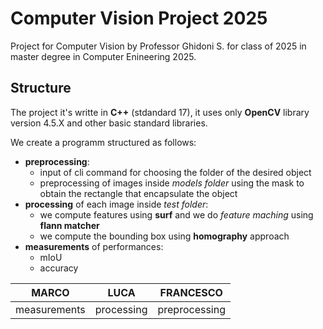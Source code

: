 # Computer Vision Project 2025
Project for Computer Vision by Professor Ghidoni S. for class of 2025 in master degree in Computer Enineering 2025.

## Structure
The project it's writte in **C++** (stdandard 17), it uses only **OpenCV** library version 4.5.X and other basic standard libraries.

We create a programm structured as follows:
- **preprocessing**:
    - input of cli command for choosing the folder of the desired object
    - preprocessing of images inside *models folder* using the mask to obtain the rectangle that encapsulate the object
- **processing** of each image inside *test folder*:
    - we compute features using **surf** and we do *feature maching* using **flann matcher** 
    - we compute the bounding box using **homography** approach
- **measurements** of performances:
    - mIoU 
    - accuracy

| MARCO | LUCA | FRANCESCO |
| :----: | :---: | :---: |
| measurements | processing | preprocessing
